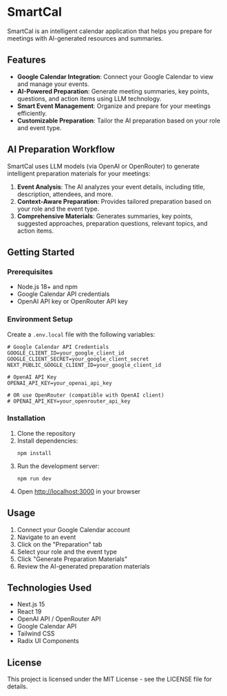 # SmartCal

SmartCal is an intelligent calendar application that helps you prepare for meetings with AI-generated resources and summaries.

## Features

- **Google Calendar Integration**: Connect your Google Calendar to view and manage your events.
- **AI-Powered Preparation**: Generate meeting summaries, key points, questions, and action items using LLM technology.
- **Smart Event Management**: Organize and prepare for your meetings efficiently.
- **Customizable Preparation**: Tailor the AI preparation based on your role and event type.

## AI Preparation Workflow

SmartCal uses LLM models (via OpenAI or OpenRouter) to generate intelligent preparation materials for your meetings:

1. **Event Analysis**: The AI analyzes your event details, including title, description, attendees, and more.
2. **Context-Aware Preparation**: Provides tailored preparation based on your role and the event type.
3. **Comprehensive Materials**: Generates summaries, key points, suggested approaches, preparation questions, relevant topics, and action items.

## Getting Started

### Prerequisites

- Node.js 18+ and npm
- Google Calendar API credentials
- OpenAI API key or OpenRouter API key

### Environment Setup

Create a `.env.local` file with the following variables:

```
# Google Calendar API Credentials
GOOGLE_CLIENT_ID=your_google_client_id
GOOGLE_CLIENT_SECRET=your_google_client_secret
NEXT_PUBLIC_GOOGLE_CLIENT_ID=your_google_client_id

# OpenAI API Key
OPENAI_API_KEY=your_openai_api_key

# OR use OpenRouter (compatible with OpenAI client)
# OPENAI_API_KEY=your_openrouter_api_key
```

### Installation

1. Clone the repository
2. Install dependencies:
   ```
   npm install
   ```
3. Run the development server:
   ```
   npm run dev
   ```
4. Open [http://localhost:3000](http://localhost:3000) in your browser

## Usage

1. Connect your Google Calendar account
2. Navigate to an event
3. Click on the "Preparation" tab
4. Select your role and the event type
5. Click "Generate Preparation Materials"
6. Review the AI-generated preparation materials

## Technologies Used

- Next.js 15
- React 19
- OpenAI API / OpenRouter API
- Google Calendar API
- Tailwind CSS
- Radix UI Components

## License

This project is licensed under the MIT License - see the LICENSE file for details.
